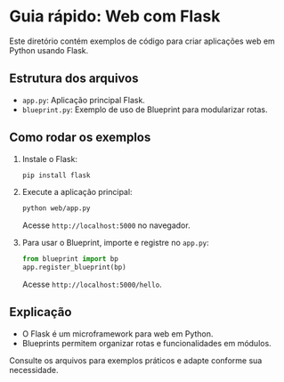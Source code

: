 # Guia rápido: Web com Flask

Este diretório contém exemplos de código para criar aplicações web em Python usando Flask.

## Estrutura dos arquivos
- `app.py`: Aplicação principal Flask.
- `blueprint.py`: Exemplo de uso de Blueprint para modularizar rotas.

## Como rodar os exemplos

1. Instale o Flask:
   ```bash
   pip install flask
   ```
2. Execute a aplicação principal:
   ```bash
   python web/app.py
   ```
   Acesse `http://localhost:5000` no navegador.

3. Para usar o Blueprint, importe e registre no `app.py`:
   ```python
   from blueprint import bp
   app.register_blueprint(bp)
   ```
   Acesse `http://localhost:5000/hello`.

## Explicação
- O Flask é um microframework para web em Python.
- Blueprints permitem organizar rotas e funcionalidades em módulos.

Consulte os arquivos para exemplos práticos e adapte conforme sua necessidade.
